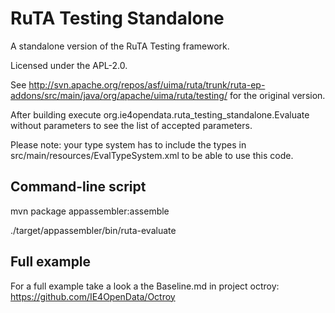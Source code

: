 RuTA Testing Standalone
=======================

A standalone version of the RuTA Testing framework.

Licensed under the APL-2.0.

See http://svn.apache.org/repos/asf/uima/ruta/trunk/ruta-ep-addons/src/main/java/org/apache/uima/ruta/testing/ for the original version.

After building execute org.ie4opendata.ruta_testing_standalone.Evaluate without parameters to see the list of accepted parameters.

Please note: your type system has to include the types in src/main/resources/EvalTypeSystem.xml to be able to use this code.

Command-line script
-------------------

mvn package appassembler:assemble

./target/appassembler/bin/ruta-evaluate

Full example
------------

For a full example take a look a the Baseline.md in project octroy: https://github.com/IE4OpenData/Octroy
